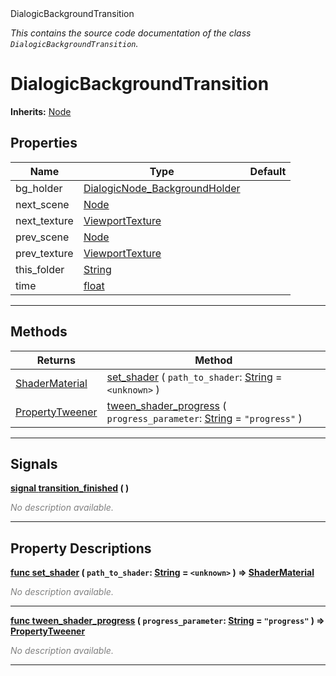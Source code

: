 
<div class="header-banner purple">
<div class="header-label purple">DialogicBackgroundTransition</div>
</div>

*This contains the source code documentation of the class `DialogicBackgroundTransition`.*
        
# DialogicBackgroundTransition
**Inherits:** [Node](https://docs.godotengine.org/en/latest/classes/class_node.html#class-node)


## Properties
Name | Type | Default 
--- | --- | --- 
bg_holder | [DialogicNode_BackgroundHolder](class_dialogicnode_backgroundholder.md) |   
next_scene | [Node](https://docs.godotengine.org/en/latest/classes/class_node.html#class-node) |   
next_texture | [ViewportTexture](https://docs.godotengine.org/en/latest/classes/class_viewporttexture.html#class-viewporttexture) |   
prev_scene | [Node](https://docs.godotengine.org/en/latest/classes/class_node.html#class-node) |   
prev_texture | [ViewportTexture](https://docs.godotengine.org/en/latest/classes/class_viewporttexture.html#class-viewporttexture) |   
this_folder | [String](https://docs.godotengine.org/en/latest/classes/class_string.html#class-string) |   
time | [float](https://docs.godotengine.org/en/latest/classes/class_float.html#class-float) |   
--- 

## Methods
Returns | Method 
--- | --- 
<span class="hljs-attribute">[ShaderMaterial](https://docs.godotengine.org/en/latest/classes/class_shadermaterial.html#class-shadermaterial)</span> | [<span class="hljs-title">set_shader</span>](#property-set_shader) ( `path_to_shader`: [String](https://docs.godotengine.org/en/latest/classes/class_string.html#class-string) = `<unknown>` ) 
<span class="hljs-attribute">[PropertyTweener](https://docs.godotengine.org/en/latest/classes/class_propertytweener.html#class-propertytweener)</span> | [<span class="hljs-title">tween_shader_progress</span>](#property-tween_shader_progress) ( `progress_parameter`: [String](https://docs.godotengine.org/en/latest/classes/class_string.html#class-string) = `"progress"` ) 
--- 

## Signals


<a class="header" id="signal-transition_finished" href="#signal-transition_finished">**<span class="hljs-attribute">signal</span> [<span class="hljs-title">transition_finished</span>](#signal-transition_finished) ( )** </a>



 <span style = "color: gray">*No description available.*</span> 

---

## Property Descriptions



<a class="header" id="property-set_shader" href="#property-set_shader">**<span class="hljs-attribute">func</span> [<span class="hljs-title">set_shader</span>](#property-set_shader) ( `path_to_shader`: [String](https://docs.godotengine.org/en/latest/classes/class_string.html#class-string) = `<unknown>` )</a>  ⇒ <span class="hljs-attribute">[ShaderMaterial](https://docs.godotengine.org/en/latest/classes/class_shadermaterial.html#class-shadermaterial)</span>** 



 <span style = "color: gray">*No description available.*</span> 

---



<a class="header" id="property-tween_shader_progress" href="#property-tween_shader_progress">**<span class="hljs-attribute">func</span> [<span class="hljs-title">tween_shader_progress</span>](#property-tween_shader_progress) ( `progress_parameter`: [String](https://docs.godotengine.org/en/latest/classes/class_string.html#class-string) = `"progress"` )</a>  ⇒ <span class="hljs-attribute">[PropertyTweener](https://docs.godotengine.org/en/latest/classes/class_propertytweener.html#class-propertytweener)</span>** 



 <span style = "color: gray">*No description available.*</span> 

---

